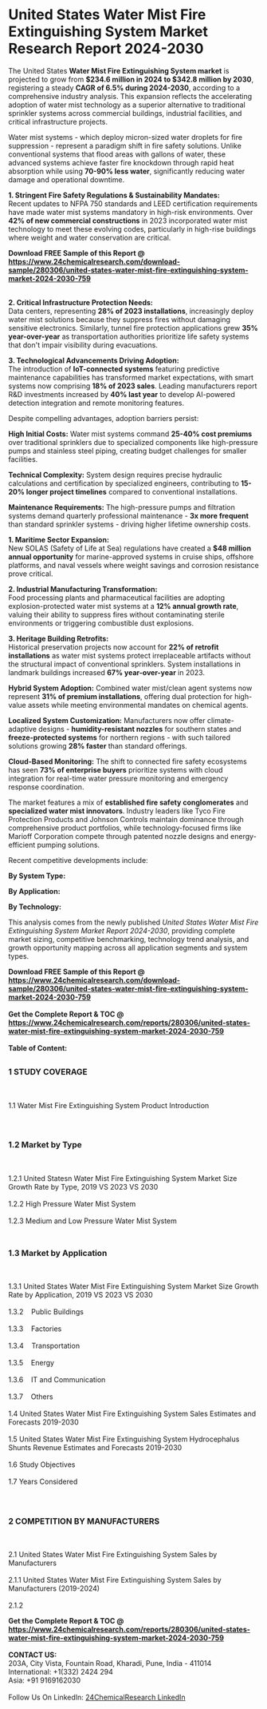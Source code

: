<h1>United States Water Mist Fire Extinguishing System Market Research Report 2024-2030</h1><p>The United States <strong>Water Mist Fire Extinguishing System market</strong> is projected to grow from <strong>$234.6 million in 2024 to $342.8 million by 2030</strong>, registering a steady <strong>CAGR of 6.5% during 2024-2030</strong>, according to a comprehensive industry analysis. This expansion reflects the accelerating adoption of water mist technology as a superior alternative to traditional sprinkler systems across commercial buildings, industrial facilities, and critical infrastructure projects.</p><p>Water mist systems - which deploy micron-sized water droplets for fire suppression - represent a paradigm shift in fire safety solutions. Unlike conventional systems that flood areas with gallons of water, these advanced systems achieve faster fire knockdown through rapid heat absorption while using <strong>70-90% less water</strong>, significantly reducing water damage and operational downtime.</p><p><strong>1. Stringent Fire Safety Regulations &amp; Sustainability Mandates:</strong><br>
Recent updates to NFPA 750 standards and LEED certification requirements have made water mist systems mandatory in high-risk environments. Over <strong>42% of new commercial constructions</strong> in 2023 incorporated water mist technology to meet these evolving codes, particularly in high-rise buildings where weight and water conservation are critical.</p><div><b>Download FREE Sample of this Report @ 
            <a href="https://www.24chemicalresearch.com/download-sample/280306/united-states-water-mist-fire-extinguishing-system-market-2024-2030-759">
            https://www.24chemicalresearch.com/download-sample/280306/united-states-water-mist-fire-extinguishing-system-market-2024-2030-759</a></b></div><br><p><strong>2. Critical Infrastructure Protection Needs:</strong><br>
Data centers, representing <strong>28% of 2023 installations</strong>, increasingly deploy water mist solutions because they suppress fires without damaging sensitive electronics. Similarly, tunnel fire protection applications grew <strong>35% year-over-year</strong> as transportation authorities prioritize life safety systems that don't impair visibility during evacuations.</p><p><strong>3. Technological Advancements Driving Adoption:</strong><br>
The introduction of <strong>IoT-connected systems</strong> featuring predictive maintenance capabilities has transformed market expectations, with smart systems now comprising <strong>18% of 2023 sales</strong>. Leading manufacturers report R&amp;D investments increased by <strong>40% last year</strong> to develop AI-powered detection integration and remote monitoring features.</p><p>Despite compelling advantages, adoption barriers persist:</p><p><strong>High Initial Costs:</strong> Water mist systems command <strong>25-40% cost premiums</strong> over traditional sprinklers due to specialized components like high-pressure pumps and stainless steel piping, creating budget challenges for smaller facilities.</p><p><strong>Technical Complexity:</strong> System design requires precise hydraulic calculations and certification by specialized engineers, contributing to <strong>15-20% longer project timelines</strong> compared to conventional installations.</p><p><strong>Maintenance Requirements:</strong> The high-pressure pumps and filtration systems demand quarterly professional maintenance - <strong>3x more frequent</strong> than standard sprinkler systems - driving higher lifetime ownership costs.</p><p><strong>1. Maritime Sector Expansion:</strong><br>
New SOLAS (Safety of Life at Sea) regulations have created a <strong>$48 million annual opportunity</strong> for marine-approved systems in cruise ships, offshore platforms, and naval vessels where weight savings and corrosion resistance prove critical.</p><p><strong>2. Industrial Manufacturing Transformation:</strong><br>
Food processing plants and pharmaceutical facilities are adopting explosion-protected water mist systems at a <strong>12% annual growth rate</strong>, valuing their ability to suppress fires without contaminating sterile environments or triggering combustible dust explosions.</p><p><strong>3. Heritage Building Retrofits:</strong><br>
Historical preservation projects now account for <strong>22% of retrofit installations</strong> as water mist systems protect irreplaceable artifacts without the structural impact of conventional sprinklers. System installations in landmark buildings increased <strong>67% year-over-year</strong> in 2023.</p><p><strong>Hybrid System Adoption:</strong> Combined water mist/clean agent systems now represent <strong>31% of premium installations</strong>, offering dual protection for high-value assets while meeting environmental mandates on chemical agents.</p><p><strong>Localized System Customization:</strong> Manufacturers now offer climate-adaptive designs - <strong>humidity-resistant nozzles</strong> for southern states and <strong>freeze-protected systems</strong> for northern regions - with such tailored solutions growing <strong>28% faster</strong> than standard offerings.</p><p><strong>Cloud-Based Monitoring:</strong> The shift to connected fire safety ecosystems has seen <strong>73% of enterprise buyers</strong> prioritize systems with cloud integration for real-time water pressure monitoring and emergency response coordination.</p><p>The market features a mix of <strong>established fire safety conglomerates</strong> and <strong>specialized water mist innovators</strong>. Industry leaders like Tyco Fire Protection Products and Johnson Controls maintain dominance through comprehensive product portfolios, while technology-focused firms like Marioff Corporation compete through patented nozzle designs and energy-efficient pumping solutions.</p><p>Recent competitive developments include:</p><p><strong>By System Type:</strong></p><p><strong>By Application:</strong></p><p><strong>By Technology:</strong></p><p>This analysis comes from the newly published <em>United States Water Mist Fire Extinguishing System Market Report 2024-2030</em>, providing complete market sizing, competitive benchmarking, technology trend analysis, and growth opportunity mapping across all application segments and system types.</p><div><b>Download FREE Sample of this Report @ 
            <a href="https://www.24chemicalresearch.com/download-sample/280306/united-states-water-mist-fire-extinguishing-system-market-2024-2030-759">
            https://www.24chemicalresearch.com/download-sample/280306/united-states-water-mist-fire-extinguishing-system-market-2024-2030-759</a></b></div><br><div><b>Get the Complete Report & TOC @ 
            <a href="https://www.24chemicalresearch.com/reports/280306/united-states-water-mist-fire-extinguishing-system-market-2024-2030-759">
            https://www.24chemicalresearch.com/reports/280306/united-states-water-mist-fire-extinguishing-system-market-2024-2030-759</a></b></div><br>
            <b>Table of Content:</b><p><h2><span style="font-size:16px"><strong>1 STUDY COVERAGE</strong></span></h2><br />
<p>1.1 Water Mist Fire Extinguishing System Product Introduction</p><br />
<h2><span style="font-size:16px"><strong>1.2 Market by Type</strong></span></h2><br />
<p>1.2.1 United Statesn Water Mist Fire Extinguishing System Market Size Growth Rate by Type, 2019 VS 2023 VS 2030<br /><br />
1.2.2 High Pressure Water Mist System&nbsp;&nbsp; &nbsp;<br /><br />
1.2.3 Medium and Low Pressure Water Mist System<br /><br />
<h2><span style="font-size:16px"><strong>1.3 Market by Application</strong></span></h2><br />
<p>1.3.1 United States Water Mist Fire Extinguishing System Market Size Growth Rate by Application, 2019 VS 2023 VS 2030<br /><br />
1.3.2&nbsp;&nbsp; &nbsp;Public Buildings<br /><br />
1.3.3&nbsp;&nbsp; &nbsp;Factories<br /><br />
1.3.4&nbsp;&nbsp; &nbsp;Transportation<br /><br />
1.3.5&nbsp;&nbsp; &nbsp;Energy<br /><br />
1.3.6&nbsp;&nbsp; &nbsp;IT and Communication<br /><br />
1.3.7&nbsp;&nbsp; &nbsp;Others<br /><br />
1.4 United States Water Mist Fire Extinguishing System Sales Estimates and Forecasts 2019-2030<br /><br />
1.5 United States Water Mist Fire Extinguishing System Hydrocephalus Shunts Revenue Estimates and Forecasts 2019-2030<br /><br />
1.6 Study Objectives<br /><br />
1.7 Years Considered</p><br />
<h2><span style="font-size:16px"><strong>2 COMPETITION BY MANUFACTURERS</strong></span></h2><br />
<p>2.1 United States Water Mist Fire Extinguishing System Sales by Manufacturers<br /><br />
2.1.1 United States Water Mist Fire Extinguishing System Sales by Manufacturers (2019-2024)<br /><br />
2.1.2 </p><div><b>Get the Complete Report & TOC @ 
            <a href="https://www.24chemicalresearch.com/reports/280306/united-states-water-mist-fire-extinguishing-system-market-2024-2030-759">
            https://www.24chemicalresearch.com/reports/280306/united-states-water-mist-fire-extinguishing-system-market-2024-2030-759</a></b></div><br><b>CONTACT US:</b><br>
            203A, City Vista, Fountain Road, Kharadi, Pune, India - 411014<br>
            International: +1(332) 2424 294<br>
            Asia: +91 9169162030 <br><br>
            Follow Us On LinkedIn: <a href="https://www.linkedin.com/company/24chemicalresearch/">24ChemicalResearch LinkedIn</a>